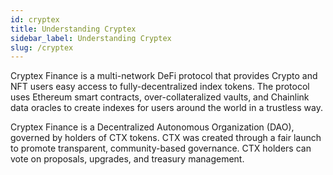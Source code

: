 ```yaml
---
id: cryptex
title: Understanding Cryptex
sidebar_label: Understanding Cryptex
slug: /cryptex
---
```


Cryptex Finance is a multi-network DeFi protocol that provides Crypto and 
NFT users easy access to fully-decentralized index tokens. 
The protocol uses Ethereum smart contracts, over-collateralized vaults, and Chainlink data oracles to create indexes for users around the world in a trustless way.



Cryptex Finance is a Decentralized Autonomous Organization (DAO), 
governed by holders of CTX tokens. 
CTX was created through a fair launch to promote transparent, community-based governance. 
CTX holders can vote on proposals, upgrades, and treasury management.
